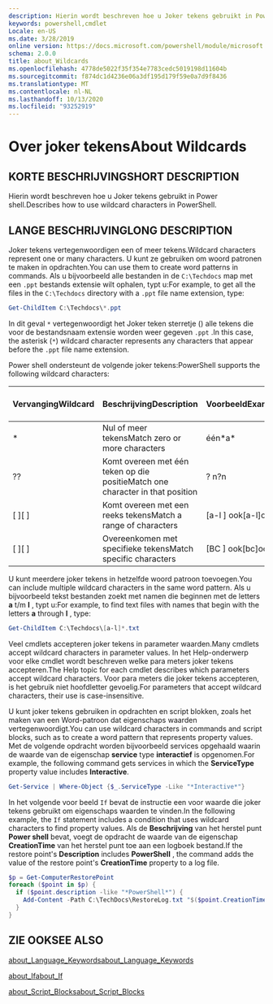 ```yaml
---
description: Hierin wordt beschreven hoe u Joker tekens gebruikt in Power shell.
keywords: powershell,cmdlet
Locale: en-US
ms.date: 3/28/2019
online version: https://docs.microsoft.com/powershell/module/microsoft.powershell.core/about/about_wildcards?view=powershell-7.1&WT.mc_id=ps-gethelp
schema: 2.0.0
title: about_Wildcards
ms.openlocfilehash: 4778de5022f35f354e7783cedc5019198d11604b
ms.sourcegitcommit: f874dc1d4236e06a3df195d179f59e0a7d9f8436
ms.translationtype: MT
ms.contentlocale: nl-NL
ms.lasthandoff: 10/13/2020
ms.locfileid: "93252919"
---
```

# <a name="about-wildcards"></a><span data-ttu-id="3f100-104">Over joker tekens</span><span class="sxs-lookup"><span data-stu-id="3f100-104">About Wildcards</span></span>

## <a name="short-description"></a><span data-ttu-id="3f100-105">KORTE BESCHRIJVING</span><span class="sxs-lookup"><span data-stu-id="3f100-105">SHORT DESCRIPTION</span></span>

<span data-ttu-id="3f100-106">Hierin wordt beschreven hoe u Joker tekens gebruikt in Power shell.</span><span class="sxs-lookup"><span data-stu-id="3f100-106">Describes how to use wildcard characters in PowerShell.</span></span>

## <a name="long-description"></a><span data-ttu-id="3f100-107">LANGE BESCHRIJVING</span><span class="sxs-lookup"><span data-stu-id="3f100-107">LONG DESCRIPTION</span></span>

<span data-ttu-id="3f100-108">Joker tekens vertegenwoordigen een of meer tekens.</span><span class="sxs-lookup"><span data-stu-id="3f100-108">Wildcard characters represent one or many characters.</span></span> <span data-ttu-id="3f100-109">U kunt ze gebruiken om woord patronen te maken in opdrachten.</span><span class="sxs-lookup"><span data-stu-id="3f100-109">You can use them to create word patterns in commands.</span></span> <span data-ttu-id="3f100-110">Als u bijvoorbeeld alle bestanden in de `C:\Techdocs` map met een `.ppt` bestands extensie wilt ophalen, typt u:</span><span class="sxs-lookup"><span data-stu-id="3f100-110">For example, to get all the files in the `C:\Techdocs` directory with a `.ppt` file name extension, type:</span></span>

```powershell
Get-ChildItem C:\Techdocs\*.ppt
```

<span data-ttu-id="3f100-111">In dit geval `*` vertegenwoordigt het Joker teken sterretje () alle tekens die voor de bestandsnaam extensie worden weer gegeven `.ppt` .</span><span class="sxs-lookup"><span data-stu-id="3f100-111">In this case, the asterisk (`*`) wildcard character represents any characters that appear before the `.ppt` file name extension.</span></span>

<span data-ttu-id="3f100-112">Power shell ondersteunt de volgende joker tekens:</span><span class="sxs-lookup"><span data-stu-id="3f100-112">PowerShell supports the following wildcard characters:</span></span>

|<span data-ttu-id="3f100-113">Vervanging</span><span class="sxs-lookup"><span data-stu-id="3f100-113">Wildcard</span></span>|<span data-ttu-id="3f100-114">Beschrijving</span><span class="sxs-lookup"><span data-stu-id="3f100-114">Description</span></span>               |<span data-ttu-id="3f100-115">Voorbeeld</span><span class="sxs-lookup"><span data-stu-id="3f100-115">Example</span></span> |<span data-ttu-id="3f100-116">Match</span><span class="sxs-lookup"><span data-stu-id="3f100-116">Match</span></span>        |<span data-ttu-id="3f100-117">Geen overeenkomst</span><span class="sxs-lookup"><span data-stu-id="3f100-117">No Match</span></span>|
|--------|--------------------------|--------|-------------|--------|
|\*      |<span data-ttu-id="3f100-118">Nul of meer tekens</span><span class="sxs-lookup"><span data-stu-id="3f100-118">Match zero or more characters</span></span> | <span data-ttu-id="3f100-119">één\*</span><span class="sxs-lookup"><span data-stu-id="3f100-119">a\*</span></span>  | <span data-ttu-id="3f100-120">aA, AG, Apple</span><span class="sxs-lookup"><span data-stu-id="3f100-120">aA, ag, Apple</span></span> | <span data-ttu-id="3f100-121">bananen</span><span class="sxs-lookup"><span data-stu-id="3f100-121">banana</span></span> |
|<span data-ttu-id="3f100-122">?</span><span class="sxs-lookup"><span data-stu-id="3f100-122">?</span></span>       |<span data-ttu-id="3f100-123">Komt overeen met één teken op die positie</span><span class="sxs-lookup"><span data-stu-id="3f100-123">Match one character in that position</span></span> | <span data-ttu-id="3f100-124">? n</span><span class="sxs-lookup"><span data-stu-id="3f100-124">?n</span></span> | <span data-ttu-id="3f100-125">een, in, op</span><span class="sxs-lookup"><span data-stu-id="3f100-125">an, in, on</span></span> | <span data-ttu-id="3f100-126">uitgevoerd</span><span class="sxs-lookup"><span data-stu-id="3f100-126">ran</span></span> |
|<span data-ttu-id="3f100-127">\[ \]</span><span class="sxs-lookup"><span data-stu-id="3f100-127">\[ \]</span></span>   |<span data-ttu-id="3f100-128">Komt overeen met een reeks tekens</span><span class="sxs-lookup"><span data-stu-id="3f100-128">Match a range of characters</span></span> | <span data-ttu-id="3f100-129">\[a-l \] ook</span><span class="sxs-lookup"><span data-stu-id="3f100-129">\[a-l\]ook</span></span> | <span data-ttu-id="3f100-130">Book, Cook, zoeken</span><span class="sxs-lookup"><span data-stu-id="3f100-130">book, cook, look</span></span> | <span data-ttu-id="3f100-131">spoed</span><span class="sxs-lookup"><span data-stu-id="3f100-131">took</span></span> |
|<span data-ttu-id="3f100-132">\[ \]</span><span class="sxs-lookup"><span data-stu-id="3f100-132">\[ \]</span></span>   |<span data-ttu-id="3f100-133">Overeenkomen met specifieke tekens</span><span class="sxs-lookup"><span data-stu-id="3f100-133">Match specific characters</span></span> | <span data-ttu-id="3f100-134">\[BC \] ook</span><span class="sxs-lookup"><span data-stu-id="3f100-134">\[bc\]ook</span></span> | <span data-ttu-id="3f100-135">Book, Cook</span><span class="sxs-lookup"><span data-stu-id="3f100-135">book, cook</span></span> | <span data-ttu-id="3f100-136">accolade</span><span class="sxs-lookup"><span data-stu-id="3f100-136">hook</span></span> |

<span data-ttu-id="3f100-137">U kunt meerdere joker tekens in hetzelfde woord patroon toevoegen.</span><span class="sxs-lookup"><span data-stu-id="3f100-137">You can include multiple wildcard characters in the same word pattern.</span></span> <span data-ttu-id="3f100-138">Als u bijvoorbeeld tekst bestanden zoekt met namen die beginnen met de letters **a** t/m **l** , typt u:</span><span class="sxs-lookup"><span data-stu-id="3f100-138">For example, to find text files with names that begin with the letters **a** through **l** , type:</span></span>

```powershell
Get-ChildItem C:\Techdocs\[a-l]*.txt
```

<span data-ttu-id="3f100-139">Veel cmdlets accepteren joker tekens in parameter waarden.</span><span class="sxs-lookup"><span data-stu-id="3f100-139">Many cmdlets accept wildcard characters in parameter values.</span></span> <span data-ttu-id="3f100-140">In het Help-onderwerp voor elke cmdlet wordt beschreven welke para meters joker tekens accepteren.</span><span class="sxs-lookup"><span data-stu-id="3f100-140">The Help topic for each cmdlet describes which parameters accept wildcard characters.</span></span> <span data-ttu-id="3f100-141">Voor para meters die joker tekens accepteren, is het gebruik niet hoofdletter gevoelig.</span><span class="sxs-lookup"><span data-stu-id="3f100-141">For parameters that accept wildcard characters, their use is case-insensitive.</span></span>

<span data-ttu-id="3f100-142">U kunt joker tekens gebruiken in opdrachten en script blokken, zoals het maken van een Word-patroon dat eigenschaps waarden vertegenwoordigt.</span><span class="sxs-lookup"><span data-stu-id="3f100-142">You can use wildcard characters in commands and script blocks, such as to create a word pattern that represents property values.</span></span> <span data-ttu-id="3f100-143">Met de volgende opdracht worden bijvoorbeeld services opgehaald waarin de waarde van de eigenschap **service** type **interactief** is opgenomen.</span><span class="sxs-lookup"><span data-stu-id="3f100-143">For example, the following command gets services in which the **ServiceType** property value includes **Interactive**.</span></span>

```powershell
Get-Service | Where-Object {$_.ServiceType -Like "*Interactive*"}
```

<span data-ttu-id="3f100-144">In het volgende voor beeld `If` bevat de instructie een voor waarde die joker tekens gebruikt om eigenschaps waarden te vinden.</span><span class="sxs-lookup"><span data-stu-id="3f100-144">In the following example, the `If` statement includes a condition that uses wildcard characters to find property values.</span></span> <span data-ttu-id="3f100-145">Als de **Beschrijving** van het herstel punt **Power shell** bevat, voegt de opdracht de waarde van de eigenschap **CreationTime** van het herstel punt toe aan een logboek bestand.</span><span class="sxs-lookup"><span data-stu-id="3f100-145">If the restore point's **Description** includes **PowerShell** , the command adds the value of the restore point's **CreationTime** property to a log file.</span></span>

```powershell
$p = Get-ComputerRestorePoint
foreach ($point in $p) {
  if ($point.description -like "*PowerShell*") {
    Add-Content -Path C:\TechDocs\RestoreLog.txt "$($point.CreationTime)"
  }
}
```

## <a name="see-also"></a><span data-ttu-id="3f100-146">ZIE OOK</span><span class="sxs-lookup"><span data-stu-id="3f100-146">SEE ALSO</span></span>

[<span data-ttu-id="3f100-147">about_Language_Keywords</span><span class="sxs-lookup"><span data-stu-id="3f100-147">about_Language_Keywords</span></span>](about_Language_Keywords.md)

[<span data-ttu-id="3f100-148">about_If</span><span class="sxs-lookup"><span data-stu-id="3f100-148">about_If</span></span>](about_If.md)

[<span data-ttu-id="3f100-149">about_Script_Blocks</span><span class="sxs-lookup"><span data-stu-id="3f100-149">about_Script_Blocks</span></span>](about_Script_Blocks.md)

